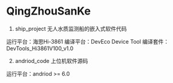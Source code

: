 # QingZhouSanKe

1. ship_project
无人水质监测船的嵌入式软件代码

运行平台：海思Hi-3861
编译平台：DevEco Device Tool
编译套件：DevTools_Hi3861V100_v1.0

2. andriod_code
上位机软件源码

运行平台：andriod >= 6.0
